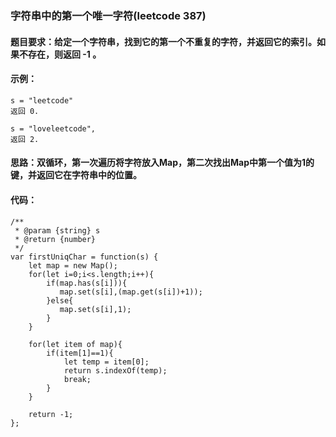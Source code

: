 ### 字符串中的第一个唯一字符(leetcode 387)
#### 题目要求：给定一个字符串，找到它的第一个不重复的字符，并返回它的索引。如果不存在，则返回 -1 。
#### 示例：
```
s = "leetcode"
返回 0.

s = "loveleetcode",
返回 2.  
```
#### 思路：双循环，第一次遍历将字符放入Map，第二次找出Map中第一个值为1的键，并返回它在字符串中的位置。
#### 代码：

```
/**
 * @param {string} s
 * @return {number}
 */
var firstUniqChar = function(s) {
    let map = new Map();
    for(let i=0;i<s.length;i++){
    	if(map.has(s[i])){
    	   map.set(s[i],(map.get(s[i])+1));
    	}else{
    	   map.set(s[i],1);
    	}
    }

    for(let item of map){
    	if(item[1]==1){
    		let temp = item[0];
    		return s.indexOf(temp);
    		break;
    	}
    }

    return -1;
};
```